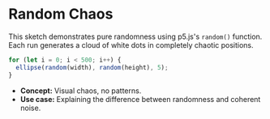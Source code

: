 # Random Chaos

This sketch demonstrates pure randomness using p5.js's `random()` function. Each run generates a cloud of white dots in completely chaotic positions.

```js
for (let i = 0; i < 500; i++) {
  ellipse(random(width), random(height), 5);
}
```

- **Concept:** Visual chaos, no patterns.
- **Use case:** Explaining the difference between randomness and coherent noise.
